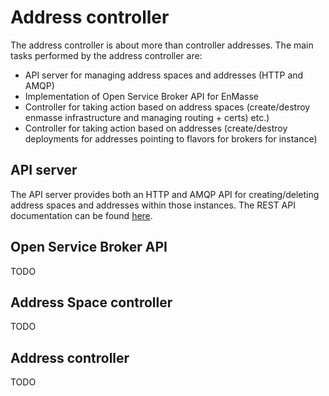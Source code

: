 # Address controller

The address controller is about more than controller addresses. The main tasks performed by the address controller are:

   * API server for managing address spaces and addresses (HTTP and AMQP)
   * Implementation of Open Service Broker API for EnMasse
   * Controller for taking action based on address spaces (create/destroy enmasse infrastructure and managing routing + certs) etc.)
   * Controller for taking action based on addresses (create/destroy deployments for addresses pointing to flavors for brokers for instance)

## API server

The API server provides both an HTTP and AMQP API for creating/deleting address spaces and addresses
within those instances. The REST API documentation can be found [here](../address-model/resource-definitions.md).

## Open Service Broker API

TODO

## Address Space controller

TODO

## Address controller

TODO
